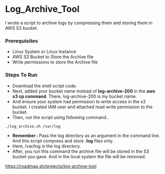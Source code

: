 # Log_Archive_Tool
 I wrote a script to archive logs by compressing them and storing them in AWS S3 bucket.

### Prerequisites
- Linux System or Linux Instance
- AWS S3 Bucket to Store the Archive file
- Write permissions to store the Archive file

### Steps To Run
- Download the shell script code.
- Next, added your bucket name instead of **log-archive-200** in the **aws s3 cp command**. There, log-archive-200 is my bucket name.
- And ensure your system had permission to write access in the s3 bucket. I created IAM user and attached read write permission to the bucket.
- Then, run the script using following command..
```bash
./log_archive.sh /var/log
```
- **Remember :** Pass the log directory as an argument in the command line. And this script compress and store **.log** files only.
- Here, /var/log is the log directory. 
- After, you run this command the archive file will be stored in the S3 bucket you gave. And in the local system the file will be removed.




https://roadmap.sh/projects/log-archive-tool
